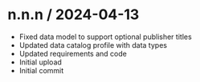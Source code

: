 
n.n.n / 2024-04-13
==================

  * Fixed data model to support optional publisher titles
  * Updated data catalog profile with data types
  * Updated requirements and code
  * Initial upload
  * Initial commit

